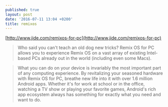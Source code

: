 ```yaml
---
published: true
layout: post
date: '2016-07-11 13:04 +0200'
title: remixos
---
```

[http://www.jide.com/remixos-for-pc](http://www.jide.com/remixos-for-pc)

> Who said you can't teach an old dog new tricks? Remix OS for PC allows you to experience Remix OS on a vast array of existing Intel-based PCs already out in the world (including even some Macs).

> What you can do on your device is invariably the most important part of any computing experience. By revitalizing your seasoned hardware with Remix OS for PC, breathe new life into it with over 1.6 million Android apps. Whether it's for work at school or in the office, watching a TV show or playing your favorite games, Android's rich app ecosystem always has something for exactly what you need and want to do.